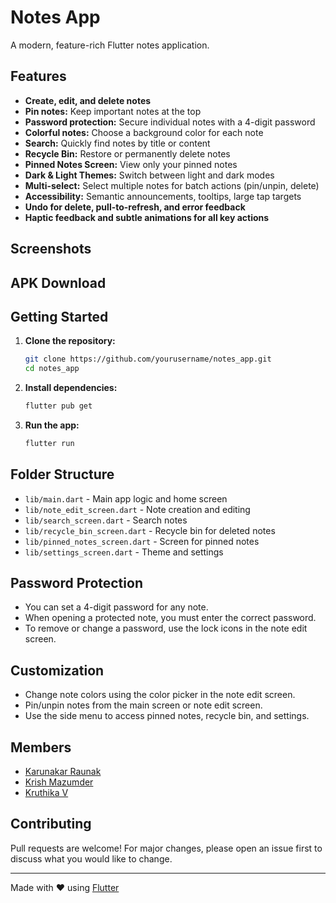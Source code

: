 # Notes App

A modern, feature-rich Flutter notes application.

## Features

- **Create, edit, and delete notes**
- **Pin notes:** Keep important notes at the top
- **Password protection:** Secure individual notes with a 4-digit password
- **Colorful notes:** Choose a background color for each note
- **Search:** Quickly find notes by title or content
- **Recycle Bin:** Restore or permanently delete notes
- **Pinned Notes Screen:** View only your pinned notes
- **Dark & Light Themes:** Switch between light and dark modes
- **Multi-select:** Select multiple notes for batch actions (pin/unpin, delete)
- **Accessibility:** Semantic announcements, tooltips, large tap targets
- **Undo for delete, pull-to-refresh, and error feedback**
- **Haptic feedback and subtle animations for all key actions**

## Screenshots

<!-- Add screenshots here -->

## APK Download

<!-- Add APK download link here -->

## Getting Started

1. **Clone the repository:**
   ```sh
   git clone https://github.com/yourusername/notes_app.git
   cd notes_app
   ```
2. **Install dependencies:**
   ```sh
   flutter pub get
   ```
3. **Run the app:**
   ```sh
   flutter run
   ```

## Folder Structure

- `lib/main.dart` - Main app logic and home screen
- `lib/note_edit_screen.dart` - Note creation and editing
- `lib/search_screen.dart` - Search notes
- `lib/recycle_bin_screen.dart` - Recycle bin for deleted notes
- `lib/pinned_notes_screen.dart` - Screen for pinned notes
- `lib/settings_screen.dart` - Theme and settings

## Password Protection

- You can set a 4-digit password for any note.
- When opening a protected note, you must enter the correct password.
- To remove or change a password, use the lock icons in the note edit screen.

## Customization

- Change note colors using the color picker in the note edit screen.
- Pin/unpin notes from the main screen or note edit screen.
- Use the side menu to access pinned notes, recycle bin, and settings.

## Members

- [Karunakar Raunak](https://github.com/LuciferBloodFalen)
- [Krish Mazumder](https://github.com/krish-mazumder)
- [Kruthika V](https://github.com/Kruthika1735)

## Contributing

Pull requests are welcome! For major changes, please open an issue first to discuss what you would like to change.

---

Made with ❤️ using [Flutter](https://flutter.dev/)
